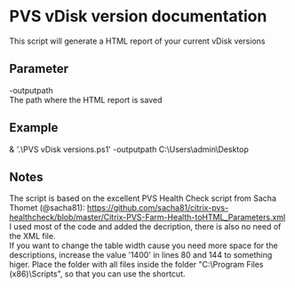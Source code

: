# PVS vDisk version documentation
This script will generate a HTML report of your current vDisk versions

## Parameter
-outputpath  
The path where the HTML report is saved

## Example
& '.\PVS vDisk versions.ps1' -outputpath C:\Users\admin\Desktop 

## Notes
The script is based on the excellent PVS Health Check script from Sacha Thomet (@sacha81): https://github.com/sacha81/citrix-pvs-healthcheck/blob/master/Citrix-PVS-Farm-Health-toHTML_Parameters.xml
I used most of the code and added the decription, there is also no need of the XML file.  
If you want to change the table width cause you need more space for the descriptions, increase the value '1400' in lines 80 and 144 to something higer.
Place the folder with all files inside the folder "C:\Program Files (x86)\Scripts", so that you can use the shortcut.
